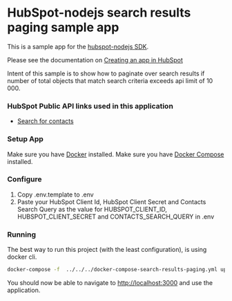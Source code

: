 # HubSpot-nodejs search results paging sample app

This is a sample app for the [hubspot-nodejs SDK](../../../../../).

Please see the documentation on [Creating an app in HubSpot](https://developers.hubspot.com/docs/api/creating-an-ap)

Intent of this sample is to show how to paginate over search results if number of total objects that match search criteria exceeds api limit of 10 000. 

### HubSpot Public API links used in this application

  - [Search for contacts](https://developers.hubspot.com/docs/api/crm/contacts)

### Setup App

Make sure you have [Docker](https://www.docker.com/) installed.
Make sure you have [Docker Compose](https://docs.docker.com/compose/) installed.

### Configure

1. Copy .env.template to .env
2. Paste your HubSpot Client Id, HubSpot Client Secret and Contacts Search Query as the value for HUBSPOT_CLIENT_ID, HUBSPOT_CLIENT_SECRET and CONTACTS_SEARCH_QUERY in .env

### Running

The best way to run this project (with the least configuration), is using docker cli.

```bash
docker-compose -f  ../../../docker-compose-search-results-paging.yml up --build
```
You should now be able to navigate to [http://localhost:3000](http://localhost:3000) and use the application. 
